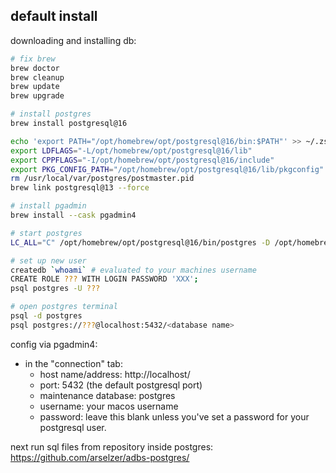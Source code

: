 ## default install

downloading and installing db:

```bash
# fix brew
brew doctor
brew cleanup
brew update
brew upgrade

# install postgres
brew install postgresql@16

echo 'export PATH="/opt/homebrew/opt/postgresql@16/bin:$PATH"' >> ~/.zshrc
export LDFLAGS="-L/opt/homebrew/opt/postgresql@16/lib"
export CPPFLAGS="-I/opt/homebrew/opt/postgresql@16/include"
export PKG_CONFIG_PATH="/opt/homebrew/opt/postgresql@16/lib/pkgconfig"
rm /usr/local/var/postgres/postmaster.pid
brew link postgresql@13 --force

# install pgadmin
brew install --cask pgadmin4
```

```bash
# start postgres
LC_ALL="C" /opt/homebrew/opt/postgresql@16/bin/postgres -D /opt/homebrew/var/postgresql@16

# set up new user
createdb `whoami` # evaluated to your machines username
CREATE ROLE ??? WITH LOGIN PASSWORD 'XXX';
psql postgres -U ???

# open postgres terminal
psql -d postgres
psql postgres://???@localhost:5432/<database name>
```

config via pgadmin4:

- in the "connection" tab:
     - host name/address: http://localhost/
     - port: 5432 (the default postgresql port)
     - maintenance database: postgres
     - username: your macos username
     - password: leave this blank unless you've set a password for your postgresql user.

next run sql files from repository inside postgres: https://github.com/arselzer/adbs-postgres/
